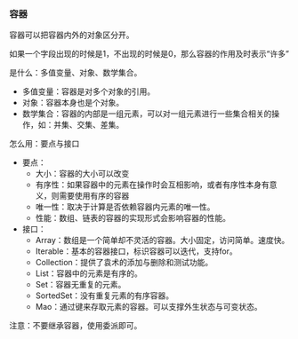 ### 容器

容器可以把容器内外的对象区分开。

如果一个字段出现的时候是1，不出现的时候是0，那么容器的作用及时表示“许多”



是什么：多值变量、对象、数学集合。

- 多值变量：容器是对多个对象的引用。
- 对象：容器本身也是个对象。
- 数学集合：容器的内部是一组元素，可以对一组元素进行一些集合相关的操作，如：并集、交集、差集。

怎么用：要点与接口

- 要点：
  - 大小：容器的大小可以改变
  - 有序性：如果容器中的元素在操作时会互相影响，或者有序性本身有意义，则需要使用有序的容器
  - 唯一性：取决于计算是否依赖容器内元素的唯一性。
  - 性能：数组、链表的容器的实现形式会影响容器的性能。
- 接口：
  - Array：数组是一个简单却不灵活的容器。大小固定，访问简单。速度快。
  - Iterable：基本的容器接口，标识容器可以迭代，支持for。
  - Collection：提供了袁术的添加与删除和测试功能。
  - List：容器中的元素是有序的。
  - Set：容器无重复的元素。
  - SortedSet：没有重复元素的有序容器。
  - Mao：通过键来存取元素的容器。可以支撑外生状态与可变状态。

注意：不要继承容器，使用委派即可。

